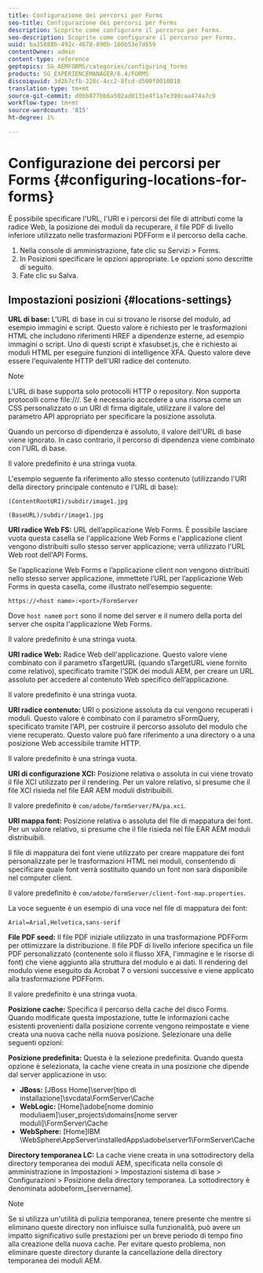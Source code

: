 ```yaml
---
title: Configurazione dei percorsi per Forms
seo-title: Configurazione dei percorsi per Forms
description: Scoprite come configurare il percorso per Forms.
seo-description: Scoprite come configurare il percorso per Forms.
uuid: ba35888b-492c-4678-890b-160b53e7d659
contentOwner: admin
content-type: reference
geptopics: SG_AEMFORMS/categories/configuring_forms
products: SG_EXPERIENCEMANAGER/6.4/FORMS
discoiquuid: 3d2b7cfb-228c-4cc2-8fcd-d500f0010010
translation-type: tm+mt
source-git-commit: d0bb877bb6a502ad0131e4f1a7e399caa474a7c9
workflow-type: tm+mt
source-wordcount: '815'
ht-degree: 1%

---
```



# Configurazione dei percorsi per Forms {#configuring-locations-for-forms}

È possibile specificare l&#39;URL, l&#39;URI e i percorsi dei file di attributi come la radice Web, la posizione dei moduli da recuperare, il file PDF di livello inferiore utilizzato nelle trasformazioni PDFForm e il percorso della cache.

1. Nella console di amministrazione, fate clic su Servizi > Forms.
1. In Posizioni specificare le opzioni appropriate. Le opzioni sono descritte di seguito.
1. Fate clic su Salva.

## Impostazioni posizioni {#locations-settings}

**URL di base:** L&#39;URL di base in cui si trovano le risorse del modulo, ad esempio immagini e script. Questo valore è richiesto per le trasformazioni HTML che includono riferimenti HREF a dipendenze esterne, ad esempio immagini o script. Uno di questi script è xfasubset.js, che è richiesto ai moduli HTML per eseguire funzioni di intelligence XFA. Questo valore deve essere l&#39;equivalente HTTP dell&#39;URI radice del contenuto.

>[!NOTE]
>
>L&#39;URL di base supporta solo protocolli HTTP o repository. Non supporta protocolli come file:///. Se è necessario accedere a una risorsa come un CSS personalizzato o un URI di firma digitale, utilizzare il valore del parametro API appropriato per specificare la posizione assoluta.

Quando un percorso di dipendenza è assoluto, il valore dell&#39;URL di base viene ignorato. In caso contrario, il percorso di dipendenza viene combinato con l&#39;URL di base.

Il valore predefinito è una stringa vuota.

L&#39;esempio seguente fa riferimento allo stesso contenuto (utilizzando l&#39;URI della directory principale contenuto e l&#39;URL di base):

`(ContentRootURI)/subdir/image1.jpg`

`(BaseURL)/subdir/image1.jpg`

**URI radice Web FS:** URL dell’applicazione Web Forms. È possibile lasciare vuota questa casella se l&#39;applicazione Web Forms e l&#39;applicazione client vengono distribuiti sullo stesso server applicazione; verrà utilizzato l&#39;URL Web root dell&#39;API Forms.

Se l’applicazione Web Forms e l’applicazione client non vengono distribuiti nello stesso server applicazione, immettete l’URL per l’applicazione Web Forms in questa casella, come illustrato nell’esempio seguente:

`https://<host name>:<port>/FormServer`

Dove `host name`e `port` sono il nome del server e il numero della porta del server che ospita l&#39;applicazione Web Forms.

Il valore predefinito è una stringa vuota.

**URI radice Web:** Radice Web dell&#39;applicazione. Questo valore viene combinato con il parametro sTargetURL (quando sTargetURL viene fornito come relativo), specificato tramite l’SDK dei moduli AEM, per creare un URL assoluto per accedere al contenuto Web specifico dell’applicazione.

Il valore predefinito è una stringa vuota.

**URI radice contenuto:** URI o posizione assoluta da cui vengono recuperati i moduli. Questo valore è combinato con il parametro sFormQuery, specificato tramite l&#39;API, per costruire il percorso assoluto del modulo che viene recuperato. Questo valore può fare riferimento a una directory o a una posizione Web accessibile tramite HTTP.

Il valore predefinito è una stringa vuota.

**URI di configurazione XCI:** Posizione relativa o assoluta in cui viene trovato il file XCI utilizzato per il rendering. Per un valore relativo, si presume che il file XCI risieda nel file EAR AEM moduli distribuibili.

Il valore predefinito è `com/adobe/formServer/PA/pa.xci`.

**URI mappa font:** Posizione relativa o assoluta del file di mappatura dei font. Per un valore relativo, si presume che il file risieda nel file EAR AEM moduli distribuibili.

Il file di mappatura dei font viene utilizzato per creare mappature dei font personalizzate per le trasformazioni HTML nei moduli, consentendo di specificare quale font verrà sostituito quando un font non sarà disponibile nel computer client.

Il valore predefinito è `com/adobe/formServer/client-font-map.properties`.

La voce seguente è un esempio di una voce nel file di mappatura dei font:

`Arial=Arial,Helvetica,sans-serif`

**File PDF seed:** Il file PDF iniziale utilizzato in una trasformazione PDFForm per ottimizzare la distribuzione. Il file PDF di livello inferiore specifica un file PDF personalizzato (contenente solo il flusso XFA, l&#39;immagine e le risorse di font) che viene aggiunto alla struttura del modulo e ai dati. Il rendering del modulo viene eseguito da  Acrobat 7 o versioni successive e viene applicato alla trasformazione PDFForm.

Il valore predefinito è una stringa vuota.

**Posizione cache:** Specifica il percorso della cache del disco Forms. Quando modificate questa impostazione, tutte le informazioni cache esistenti provenienti dalla posizione corrente vengono reimpostate e viene creata una nuova cache nella nuova posizione. Selezionare una delle seguenti opzioni:

**Posizione predefinita:** Questa è la selezione predefinita. Quando questa opzione è selezionata, la cache viene creata in una posizione che dipende dal server applicazione in uso:

* **JBoss:** [JBoss Home]\server\[tipo di installazione]\svcdata\FormServer\Cache
* **WebLogic:** [Home]\adobe\[nome dominio moduliaem]\user_projects\domains\[nome server moduli]\FormServer\Cache
* **WebSphere:** [Home]IBM \WebSphere\AppServer\installedApps\adobe\server1\FormServer\Cache

**Directory temporanea LC:** La cache viene creata in una sottodirectory della directory temporanea dei moduli AEM, specificata nella console di amministrazione in Impostazioni > Impostazioni sistema di base > Configurazioni > Posizione della directory temporanea. La sottodirectory è denominata adobeform_[servername].

>[!NOTE]
>
>Se si utilizza un&#39;utilità di pulizia temporanea, tenere presente che mentre si eliminano queste directory non influisce sulla funzionalità, può avere un impatto significativo sulle prestazioni per un breve periodo di tempo fino alla creazione della nuova cache. Per evitare questo problema, non eliminare queste directory durante la cancellazione della directory temporanea dei moduli AEM.

